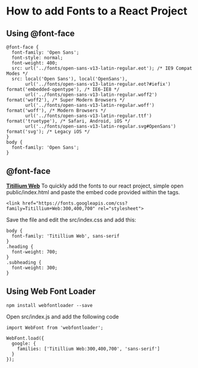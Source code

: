 # How to add Fonts to a React Project


## Using @font-face
```
@font-face {
  font-family: 'Open Sans';
  font-style: normal;
  font-weight: 400;
  src: url('../fonts/open-sans-v13-latin-regular.eot'); /* IE9 Compat Modes */
  src: local('Open Sans'), local('OpenSans'),
       url('../fonts/open-sans-v13-latin-regular.eot?#iefix') format('embedded-opentype'), /* IE6-IE8 */
       url('../fonts/open-sans-v13-latin-regular.woff2') format('woff2'), /* Super Modern Browsers */
       url('../fonts/open-sans-v13-latin-regular.woff') format('woff'), /* Modern Browsers */
       url('../fonts/open-sans-v13-latin-regular.ttf') format('truetype'), /* Safari, Android, iOS */
       url('../fonts/open-sans-v13-latin-regular.svg#OpenSans') format('svg'); /* Legacy iOS */
}
body {
  font-family: 'Open Sans';
}
```

## @font-face 
**[Titillium Web](https://fonts.google.com/?selection.family=Titillium+Web:300,400,700)**
To quickly add the fonts to our react project, simple open public/index.html and paste the embed code provided within the tags.
```
<link href="https://fonts.googleapis.com/css?family=Titillium+Web:300,400,700" rel="stylesheet">
```
Save the file and edit the src/index.css and add this:
```
body {
  font-family: 'Titillium Web', sans-serif
}
.heading {
  font-weight: 700;
}
.subheading {
  font-weight: 300;
}
```

## Using Web Font Loader
```
npm install webfontloader --save
```
Open src/index.js and add the following code
```
import WebFont from 'webfontloader';

WebFont.load({
  google: {
    families: ['Titillium Web:300,400,700', 'sans-serif']
  }
});
```